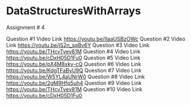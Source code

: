 # DataStructuresWithArrays
Assignment # 4

Question #1 Video Link https://youtu.be/IlaaUSBzOWc
Question #2 Video Link https://youtu.be/jS2n_sqBv6Y
Question #3 Video Link https://youtu.be/THcvTvev81M
Question #4 Video Link https://youtu.be/cDxH05D1Fu0
Question #5 Video Link https://youtu.be/pX4M8xky-cQ
Question #6 Video Link https://youtu.be/KdgTFaByU9Q
Question #7 Video Link https://youtu.be/W5YL4aUNrW0
Question #8 Video Link https://youtu.be/2gM9Hfp5uh4
Question #9 Video Link https://youtu.be/THcvTvev81M
Question #10 Video Link https://youtu.be/cDxH05D1Fu0 
